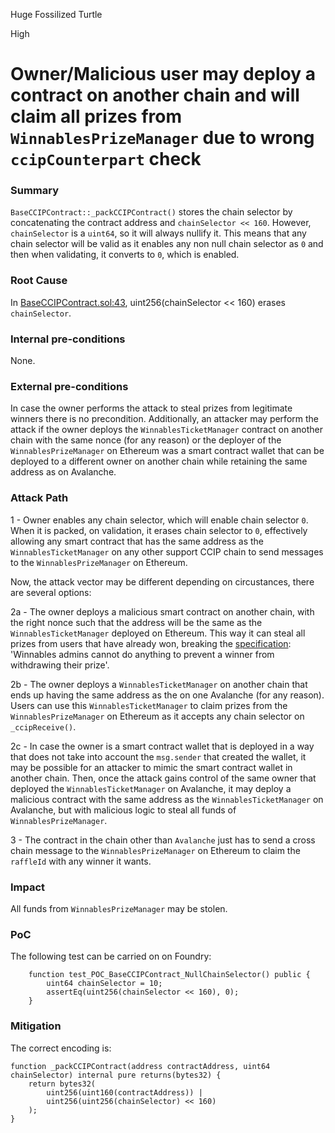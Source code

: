 Huge Fossilized Turtle

High

# Owner/Malicious user may deploy a contract on another chain and will claim all prizes from `WinnablesPrizeManager` due to wrong `ccipCounterpart` check

### Summary

`BaseCCIPContract::_packCCIPContract()` stores the chain selector by concatenating the contract address and `chainSelector << 160`. However, `chainSelector` is a `uint64`, so it will always nullify it. This means that any chain selector will be valid as it enables any non null chain selector as `0` and then when validating, it converts to `0`, which is enabled.

### Root Cause

In [BaseCCIPContract.sol:43](https://github.com/sherlock-audit/2024-08-winnables-raffles/blob/main/public-contracts/contracts/BaseCCIPContract.sol#L40-L45), uint256(chainSelector << 160) erases `chainSelector`.

### Internal pre-conditions

None.

### External pre-conditions

In case the owner performs the attack to steal prizes from legitimate winners there is no precondition.
Additionally, an attacker may perform the attack if the owner deploys the `WinnablesTicketManager` contract on another chain with the same nonce (for any reason) or the deployer of the `WinnablesPrizeManager` on Ethereum was a smart contract wallet that can be deployed to a different owner on another chain while retaining the same address as on Avalanche.

### Attack Path

1 - Owner enables any chain selector, which will enable chain selector `0`. When it is packed, on validation, it erases chain selector to `0`, effectively allowing any smart contract that has the same address as the `WinnablesTicketManager` on any other support CCIP chain to send messages to the `WinnablesPrizeManager` on Ethereum.

Now, the attack vector may be different depending on circustances, there are several options:

2a - The owner deploys a malicious smart contract on another chain, with the right nonce such that the address will be the same as the `WinnablesTicketManager` deployed on Ethereum. This way it can steal all prizes from users that have already won, breaking the [specification](https://github.com/sherlock-audit/2024-08-winnables-raffles/tree/main?tab=readme-ov-file#q-please-discuss-any-design-choices-you-made): 'Winnables admins cannot do anything to prevent a winner from withdrawing their prize'.

2b - The owner deploys a `WinnablesTicketManager` on another chain that ends up having the same address as the on one Avalanche (for any reason). Users can use this `WinnablesTicketManager` to claim prizes from the `WinnablesPrizeManager` on Ethereum as it accepts any chain selector on `_ccipReceive()`.

2c - In case the owner is a smart contract wallet that is deployed in a way that does not take into account the `msg.sender` that created the wallet, it may be possible for an attacker to mimic the smart contract wallet in another chain. Then, once the attack gains control of the same owner that deployed the `WinnablesTicketManager` on Avalanche, it may deploy a malicious contract with the same address as the `WinnablesTicketManager` on Avalanche, but with malicious logic to steal all funds of `WinnablesPrizeManager`.

3 - The contract in the chain other than `Avalanche` just has to send a cross chain message to the `WinnablesPrizeManager` on Ethereum to claim the `raffleId` with any winner it wants.


### Impact

All funds from `WinnablesPrizeManager` may be stolen.

### PoC

The following test can be carried on on Foundry:
```solidity
    function test_POC_BaseCCIPContract_NullChainSelector() public {
        uint64 chainSelector = 10;
        assertEq(uint256(chainSelector << 160), 0);
    }
```

### Mitigation

The correct encoding is:
```solidity
function _packCCIPContract(address contractAddress, uint64 chainSelector) internal pure returns(bytes32) {
    return bytes32(
        uint256(uint160(contractAddress)) |
        uint256(uint256(chainSelector) << 160)
    );
}
```